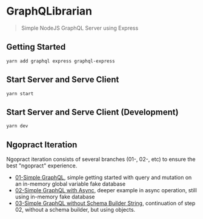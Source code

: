 # GraphQLibrarian
> Simple NodeJS GraphQL Server using Express

## Getting Started
``yarn add graphql express graphql-express``

## Start Server and Serve Client
``yarn start``

## Start Server and Serve Client (Development)
``yarn dev``

## Ngopract Iteration
Ngopract iteration consists of several branches (01-, 02-, etc) to ensure the best "ngopract" experience.

- [01-Simple GraphQL](https://github.com/adhywiranata/graphqlibrarian/tree/01-basic-graphql-usage), simple getting started with query and mutation on an in-memory global variable fake database
- [02-Simple GraphQL with Async](https://github.com/adhywiranata/graphqlibrarian/tree/02-deeper-graphql), deeper example in async operation, still using in-memory fake database
- [03-Simple GraphQL without Schema Builder String](https://github.com/adhywiranata/graphqlibrarian/tree/03-graphql-without-schema-builder), continuation of step 02, without a schema builder, but using objects.
